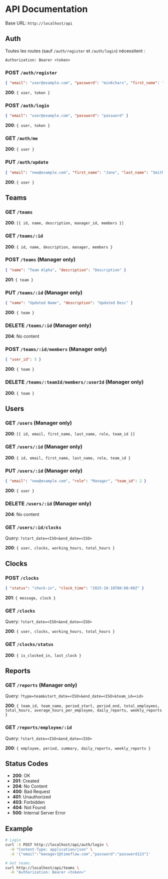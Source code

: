 # API Documentation

Base URL: `http://localhost/api`

## Auth

Toutes les routes (sauf `/auth/register` et `/auth/login`) nécessitent :
```
Authorization: Bearer <token>
```

### POST `/auth/register`
```json
{ "email": "user@example.com", "password": "min6chars", "first_name": "John", "last_name": "Doe", "role": "Manager" }
```
**200**: `{ user, token }`

### POST `/auth/login`
```json
{ "email": "user@example.com", "password": "password" }
```
**200**: `{ user, token }`

### GET `/auth/me`
**200**: `{ user }`

### PUT `/auth/update`
```json
{ "email": "new@example.com", "first_name": "Jane", "last_name": "Smith" }
```
**200**: `{ user }`

## Teams

### GET `/teams`
**200**: `[{ id, name, description, manager_id, members }]`

### GET `/teams/:id`
**200**: `{ id, name, description, manager, members }`

### POST `/teams` (Manager only)
```json
{ "name": "Team Alpha", "description": "Description" }
```
**201**: `{ team }`

### PUT `/teams/:id` (Manager only)
```json
{ "name": "Updated Name", "description": "Updated Desc" }
```
**200**: `{ team }`

### DELETE `/teams/:id` (Manager only)
**204**: No content

### POST `/teams/:id/members` (Manager only)
```json
{ "user_id": 5 }
```
**200**: `{ team }`

### DELETE `/teams/:teamId/members/:userId` (Manager only)
**200**: `{ team }`

## Users

### GET `/users` (Manager only)
**200**: `[{ id, email, first_name, last_name, role, team_id }]`

### GET `/users/:id` (Manager only)
**200**: `{ id, email, first_name, last_name, role, team_id }`

### PUT `/users/:id` (Manager only)
```json
{ "email": "new@example.com", "role": "Manager", "team_id": 2 }
```
**200**: `{ user }`

### DELETE `/users/:id` (Manager only)
**204**: No content

### GET `/users/:id/clocks`
Query: `?start_date=<ISO>&end_date=<ISO>`

**200**: `{ user, clocks, working_hours, total_hours }`

## Clocks

### POST `/clocks`
```json
{ "status": "check-in", "clock_time": "2025-10-10T08:00:00Z" }
```
**201**: `{ message, clock }`

### GET `/clocks`
Query: `?start_date=<ISO>&end_date=<ISO>`

**200**: `{ user, clocks, working_hours, total_hours }`

### GET `/clocks/status`
**200**: `{ is_clocked_in, last_clock }`

## Reports

### GET `/reports` (Manager only)
Query: `?type=team&start_date=<ISO>&end_date=<ISO>&team_id=<id>`

**200**: `{ team_id, team_name, period_start, period_end, total_employees, total_hours, average_hours_per_employee, daily_reports, weekly_reports }`

### GET `/reports/employee/:id`
Query: `?start_date=<ISO>&end_date=<ISO>`

**200**: `{ employee, period, summary, daily_reports, weekly_reports }`

## Status Codes

- **200**: OK
- **201**: Created
- **204**: No Content
- **400**: Bad Request
- **401**: Unauthorized
- **403**: Forbidden
- **404**: Not Found
- **500**: Internal Server Error

## Example

```bash
# Login
curl -X POST http://localhost/api/auth/login \
  -H "Content-Type: application/json" \
  -d '{"email":"manager1@timeflow.com","password":"password123"}'

# Get teams
curl http://localhost/api/teams \
  -H "Authorization: Bearer <token>"
```
